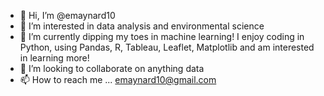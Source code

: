 - 👋 Hi, I’m @emaynard10
- 👀 I’m interested in data analysis and environmental science
- 🌱 I’m currently dipping my toes in machine learning! I enjoy coding in Python, using Pandas, R, Tableau, Leaflet, Matplotlib and am interested in learning more!
- 💞️ I’m looking to collaborate on anything data
- 📫 How to reach me ... emaynard10@gmail.com

<!---
emaynard10/emaynard10 is a ✨ special ✨ repository because its `README.md` (this file) appears on your GitHub profile.
You can click the Preview link to take a look at your changes.
--->
